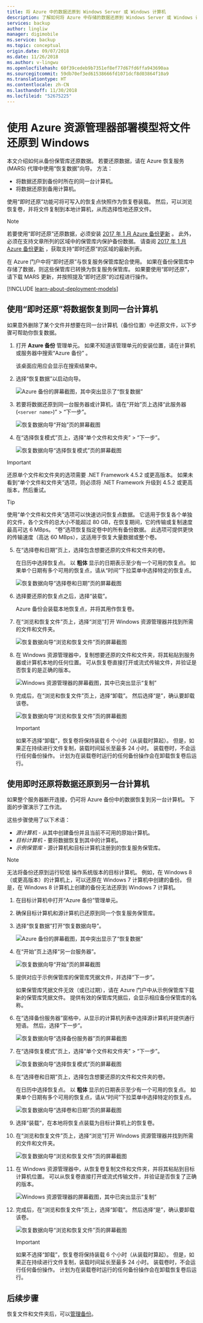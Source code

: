 ```yaml
---
title: 将 Azure 中的数据还原到 Windows Server 或 Windows 计算机
description: 了解如何将 Azure 中存储的数据还原到 Windows Server 或 Windows 计算机。
services: backup
author: lingliw
manager: digimobile
ms.service: backup
ms.topic: conceptual
origin.date: 09/07/2018
ms.date: 11/26/2018
ms.author: v-lingwu
ms.openlocfilehash: 60f39cedeb9b7351ef8ef77d67fd6ffa943690aa
ms.sourcegitcommit: 59db70ef3ed61538666fd1071dcf8d03864f10a9
ms.translationtype: HT
ms.contentlocale: zh-CN
ms.lasthandoff: 11/30/2018
ms.locfileid: "52675225"
---
```

# <a name="restore-files-to-windows-by-using-the-azure-resource-manager-deployment-model"></a>使用 Azure 资源管理器部署模型将文件还原到 Windows

本文介绍如何从备份保管库还原数据。 若要还原数据，请在 Azure 恢复服务 (MARS) 代理中使用“恢复数据”向导。 方法：

* 将数据还原到备份时所在的同一台计算机。
* 将数据还原到备用计算机。

使用“即时还原”功能可将可写入的恢复点快照作为恢复卷装载。 然后，可以浏览恢复卷，并将文件复制到本地计算机，从而选择性地还原文件。

> [!NOTE]
> 若要使用“即时还原”还原数据，必须安装 [2017 年 1 月 Azure 备份更新](https://support.microsoft.com/help/3216528?preview) 。 此外，必须在支持文章所列的区域中的保管库内保护备份数据。 请查阅 [2017 年 1 月 Azure 备份更新](https://support.microsoft.com/help/3216528?preview) ，获取支持“即时还原”的区域的最新列表。
>

在 Azure 门户中将“即时还原”与恢复服务保管库配合使用。 如果在备份保管库中存储了数据，则这些保管库已转换为恢复服务保管库。 如果要使用“即时还原”，请下载 MARS 更新，并按照提及“即时还原”的过程进行操作。

[!INCLUDE [learn-about-deployment-models](../../includes/learn-about-deployment-models-rm-include.md)]

## <a name="use-instant-restore-to-recover-data-to-the-same-machine"></a>使用“即时还原”将数据恢复到同一台计算机

如果意外删除了某个文件并想要在同一台计算机（备份位置）中还原文件，以下步骤可帮助你恢复数据。

1. 打开 **Azure 备份** 管理单元。 如果不知道该管理单元的安装位置，请在计算机或服务器中搜索“Azure 备份” 。

    该桌面应用应会显示在搜索结果中。

2. 选择“恢复数据”以启动向导。

    ![Azure 备份的屏幕截图，其中突出显示了“恢复数据”](./media/backup-azure-restore-windows-server/recover.png)

3. 若要将数据还原到同一台服务器或计算机，请在“开始”页上选择“此服务器(`<server name>`)” > “下一步”。

    ![恢复数据向导“开始”页的屏幕截图](./media/backup-azure-restore-windows-server/samemachine_gettingstarted_instantrestore.png)

4. 在“选择恢复模式”页上，选择“单个文件和文件夹” > “下一步”。

    ![恢复数据向导“选择恢复模式”页的屏幕截图](./media/backup-azure-restore-windows-server/samemachine_selectrecoverymode_instantrestore.png)
  > [!IMPORTANT]
  > 还原单个文件和文件夹的选项需要 .NET Framework 4.5.2 或更高版本。 如果未看到“单个文件和文件夹”选项，则必须将 .NET Framework 升级到 4.5.2 或更高版本，然后重试。

  > [!TIP]
  > 使用“单个文件和文件夹”选项可以快速访问恢复点数据。 它适用于恢复各个单独的文件，各个文件的总大小不能超过 80 GB，在恢复期间，它的传输或复制速度最高可达 6 MBps。 “卷”选项恢复指定卷中的所有备份数据。 此选项可提供更快的传输速度（高达 60 MBps），这适用于恢复大量数据或整个卷。

5. 在“选择卷和日期”页上，选择包含想要还原的文件和文件夹的卷。

    在日历中选择恢复点。 以 **粗体** 显示的日期表示至少有一个可用的恢复点。 如果单个日期有多个可用的恢复点，请从“时间”下拉菜单中选择特定的恢复点。

    ![恢复数据向导“选择卷和日期”页的屏幕截图](./media/backup-azure-restore-windows-server/samemachine_selectvolumedate_instantrestore.png)

6. 选择要还原的恢复点之后，选择“装载”。

    Azure 备份会装载本地恢复点，并将其用作恢复卷。

7. 在“浏览和恢复文件”页上，选择“浏览”打开 Windows 资源管理器并找到所需的文件和文件夹。

    ![恢复数据向导“浏览和恢复文件”页的屏幕截图](./media/backup-azure-restore-windows-server/samemachine_browserecover_instantrestore.png)

8. 在 Windows 资源管理器中，复制想要还原的文件和文件夹，将其粘贴到服务器或计算机本地的任何位置。 可从恢复卷直接打开或流式传输文件，并验证是否恢复的是正确的版本。

    ![Windows 资源管理器的屏幕截图，其中已突出显示“复制”](./media/backup-azure-restore-windows-server/samemachine_copy_instantrestore.png)

9. 完成后，在“浏览和恢复文件”页上，选择“卸载”。 然后选择“是”，确认要卸载该卷。

    ![恢复数据向导“浏览和恢复文件”页的屏幕截图](./media/backup-azure-restore-windows-server/samemachine_unmount_instantrestore.png)

    > [!Important]
    > 如果不选择“卸载”，恢复卷将保持装载 6 个小时（从装载时算起）。 但是，如果正在持续进行文件复制，装载时间延长至最多 24 小时。 装载卷时，不会运行任何备份操作。 计划为在装载卷时运行的任何备份操作会在卸载恢复卷后运行。
    >

## <a name="use-instant-restore-to-restore-data-to-an-alternate-machine"></a>使用即时还原将数据还原到另一台计算机
如果整个服务器断开连接，仍可将 Azure 备份中的数据恢复到另一台计算机。 下面的步骤演示了工作流。

这些步骤使用了以下术语：

* *源计算机* - 从其中创建备份并且当前不可用的原始计算机。
* *目标计算机* - 要将数据恢复到其中的计算机。
* *示例保管库* - 源计算机和目标计算机注册到的恢复服务保管库。 <br/>

> [!NOTE]
> 无法将备份还原到运行较低 操作系统版本的目标计算机。 例如，在 Windows 8（或更高版本）的计算机上，可以还原在 Windows 7 计算机中创建的备份。 但是，在 Windows 8 计算机上创建的备份无法还原到 Windows 7 计算机。
>
>

1. 在目标计算机中打开“Azure 备份”管理单元。

2. 确保目标计算机和源计算机已还原到同一个恢复服务保管库。

3. 选择“恢复数据”打开“恢复数据向导”。

    ![Azure 备份的屏幕截图，其中突出显示了“恢复数据”](./media/backup-azure-restore-windows-server/recover.png)

4. 在“开始”页上选择“另一台服务器”。

    ![恢复数据向导“开始”页的屏幕截图](./media/backup-azure-restore-windows-server/alternatemachine_gettingstarted_instantrestore.png)

5. 提供对应于示例保管库的保管库凭据文件，并选择“下一步”。

    如果保管库凭据文件无效（或已过期），请在 Azure 门户中从示例保管库下载新的保管库凭据文件。 提供有效的保管库凭据后，会显示相应备份保管库的名称。

6. 在“选择备份服务器”窗格中，从显示的计算机列表中选择源计算机并提供通行短语。 然后，选择“下一步”。

    ![恢复数据向导“选择备份服务器”页的屏幕截图](./media/backup-azure-restore-windows-server/alternatemachine_selectmachine_instantrestore.png)

7. 在“选择恢复模式”页上，选择“单个文件和文件夹” > “下一步”。

    ![恢复数据向导“选择恢复模式”页的屏幕截图](./media/backup-azure-restore-windows-server/alternatemachine_selectrecoverymode_instantrestore.png)

8. 在“选择卷和日期”页上，选择包含想要还原的文件和文件夹的卷。

    在日历中选择恢复点。 以 **粗体** 显示的日期表示至少有一个可用的恢复点。 如果单个日期有多个可用的恢复点，请从“时间”下拉菜单中选择特定的恢复点。

    ![恢复数据向导“选择卷和日期”页的屏幕截图](./media/backup-azure-restore-windows-server/alternatemachine_selectvolumedate_instantrestore.png)

9. 选择“装载”，在本地将恢复点装载为目标计算机上的恢复卷。

10. 在“浏览和恢复文件”页上，选择“浏览”打开 Windows 资源管理器并找到所需的文件和文件夹。

    ![恢复数据向导“浏览和恢复文件”页的屏幕截图](./media/backup-azure-restore-windows-server/alternatemachine_browserecover_instantrestore.png)

11. 在 Windows 资源管理器中，从恢复卷复制文件和文件夹，并将其粘贴到目标计算机位置。 可以从恢复卷直接打开或流式传输文件，并验证是否恢复了正确的版本。

    ![Windows 资源管理器的屏幕截图，其中已突出显示“复制”](./media/backup-azure-restore-windows-server/alternatemachine_copy_instantrestore.png)

12. 完成后，在“浏览和恢复文件”页上，选择“卸载”。 然后选择“是”，确认要卸载该卷。

    ![恢复数据向导“浏览和恢复文件”页的屏幕截图](./media/backup-azure-restore-windows-server/alternatemachine_unmount_instantrestore.png)

    > [!Important]
    > 如果不选择“卸载”，恢复卷将保持装载 6 个小时（从装载时算起）。 但是，如果正在持续进行文件复制，装载时间延长至最多 24 小时。 装载卷时，不会运行任何备份操作。 计划为在装载卷时运行的任何备份操作会在卸载恢复卷后运行。
    >

## <a name="next-steps"></a>后续步骤
恢复文件和文件夹后，可以[管理备份](backup-azure-manage-windows-server.md)。

<!-- Update_Description: wording update -->